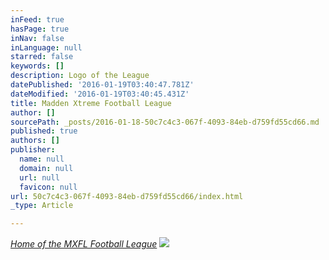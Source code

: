 ```yaml
---
inFeed: true
hasPage: true
inNav: false
inLanguage: null
starred: false
keywords: []
description: Logo of the League
datePublished: '2016-01-19T03:40:47.781Z'
dateModified: '2016-01-19T03:40:45.431Z'
title: Madden Xtreme Football League
author: []
sourcePath: _posts/2016-01-18-50c7c4c3-067f-4093-84eb-d759fd55cd66.md
published: true
authors: []
publisher:
  name: null
  domain: null
  url: null
  favicon: null
url: 50c7c4c3-067f-4093-84eb-d759fd55cd66/index.html
_type: Article

---
```

_[Home of the MXFL Football League][0]_
![](https://the-grid-user-content.s3-us-west-2.amazonaws.com/0436932a-6488-406d-80c7-06395f8b22ca.jpg)

[0]: null